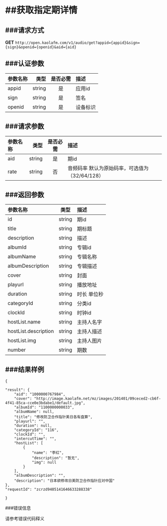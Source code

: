##获取指定期详情
===
###请求方式
---

**GET** `http://open.kaolafm.com/v1/audio/get?appid={appid}&sign={sign}&openid={openid}&aid={aid}`

###认证参数
---
| 参数名称 | 类型    | 是否必需 |描述
|:------- |-------:|:------:|:----|
| appid   | string |   是   |应用id
| sign    | string |   是   |签名
| openid  | string |   是   |设备标识


###请求参数
---

| 参数名称 | 类型    | 是否必需 |描述
|:------- |-------:|:------:|:----|
| aid   | string |   是   |期id
| rate   | string |   否   |音频码率 默认为原始码率，可选值为（32/64/128）



###返回参数
---

| 参数名称 | 类型    | 描述 
|:------- |:-------:|:------|
|id	 | string	 | 期id
| title	| string	| 期标题
| description	| string	| 描述
| albumId | string	| 专辑id
| albumName | string	| 专辑名称
| albumDescription	| string	| 专辑描述
| cover | string	| 封面
| playurl | string	| 播放地址
| duration | string	| 时长 单位秒
| categoryId | string	| 分类id
| clockId | string	|  时钟id
| hostList.name | string	| 主持人名字
| hostList.description	| string	| 主持人描述
| hostList.img	| string	| 主持人图片
| number	| string	| 期数






###结果样例
---

    {

    "result": {
        "aid": "1000000767984",
        "cover": "http://image.kaolafm.net/mz/images/201401/09ceced2-cb6f-4f41-85ca-cce0e3bdabe1/default.jpg",
        "albumId": "1100000000033",
        "albumName": null,
        "title": "修改防卫合作指针美日各有盘算",
        "playurl": "",
        "duration": null,
        "categoryId": "116",
        "clockId": "",
        "intercutTime": "",
        "hostList": [
            {
                "name": "李红",
                "description": "暂无",
                "img": null
            }
        ],
        "albumDescription": "",
        "description": "日本欲修改日美防卫合作指针应对中国"
    },
    "requestId": "zcrzd9405141646633288338"

    }

###错误信息

请参考错误代码释义
